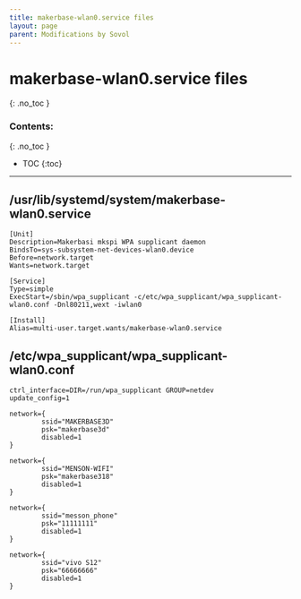 ```yaml
---
title: makerbase-wlan0.service files
layout: page
parent: Modifications by Sovol
---
```

# makerbase-wlan0.service files
{: .no_toc }
### Contents:
{: .no_toc }
- TOC
{:toc}
----

## /usr/lib/systemd/system/makerbase-wlan0.service
```
[Unit]
Description=Makerbasi mkspi WPA supplicant daemon
BindsTo=sys-subsystem-net-devices-wlan0.device
Before=network.target
Wants=network.target

[Service]
Type=simple
ExecStart=/sbin/wpa_supplicant -c/etc/wpa_supplicant/wpa_supplicant-wlan0.conf -Dnl80211,wext -iwlan0

[Install]
Alias=multi-user.target.wants/makerbase-wlan0.service
```

## /etc/wpa_supplicant/wpa_supplicant-wlan0.conf
```
ctrl_interface=DIR=/run/wpa_supplicant GROUP=netdev
update_config=1

network={
        ssid="MAKERBASE3D"
        psk="makerbase3d"
        disabled=1
}

network={
        ssid="MENSON-WIFI"
        psk="makerbase318"
        disabled=1
}

network={
        ssid="messon_phone"
        psk="11111111"
        disabled=1
}

network={
        ssid="vivo S12"
        psk="66666666"
        disabled=1
}

```

